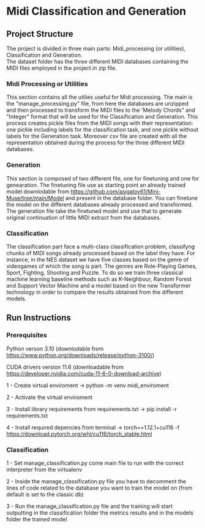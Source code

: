 # Midi Classification and Generation 

## Project Structure
The project is divided in three main parts: Midi_processing (or utilities), Classification and Generation.   
The dataset folder has the three different MIDI databases containing the MIDI files employed in the project in zip file. 

### Midi Processing or Utilities
This section contains all the utilies useful for Midi processing. The main is the "manage_processing.py" file, from here the databases are unzipped and then processed to transform the MIDI files to the 'Melody Chords" and "Integer" format that will be used for the Classification and Generation. This process creates pickle files from the MIDI songs with their representation: one pickle including labels for the classification task, and one pickle without labels for the Generation task. Moreover csv file are created with all the representation obtained during the process for the three different MIDI databases.  

### Generation 
This section is composed of two different file, one for finetuning and one for genearation. The finetuning file use as starting point an already trained model downlodable from https://github.com/asigalov61/Mini-Muse/tree/main/Model and present in the database folder. You can finetune the model on the different databases already processed and transformed. The generation file take the finetuned model and use that to generate original continuation of little MIDI extract from the databases.

### Classification
The classification part face a multi-class classification problem, classifyng chunks of MIDI songs already processed based on the label they have. For instance, in the NES dataset we have five classes based on the genre of videogames of which the song is part. The genres are Role-Playing Games, Sport, Fighting, Shooting and Puzzle. To do so we train three classical machine learning baseline methods such as K-Neighbour, Random Forest and Support Vector Machine and a model based on the new Transformer technology in order to compare the results obtained from the different models. 

## Run Instructions

### Prerequisites 

Python verson 3.10 (downlodable from https://www.python.org/downloads/release/python-3100/)

CUDA drivers version 11.6 (downloadable from https://developer.nvidia.com/cuda-11-6-0-download-archive)

1 - Create virtual enviroment -> python -m venv midi_enviroment

2 - Activate the virtual enviroment

3 - Install library requirements from requirements.txt -> pip install -r requirements.txt

4 - Install required depencies from terminal -> 
torch==1.12.1+cu116 -f https://download.pytorch.org/whl/cu116/torch_stable.html

### Classification 

1 - Set manage_classification.py come main file to run with the correct interpreter from the virtualenv

2 - Inside the manage_classification.py file you have to decomment the lines of code related to the database you want to train the model on (from default is set to the classic db)

3 - Run the manage_classification.py file and the training will start outputting in the classification folder the metrics results and in the models folder the trained model

